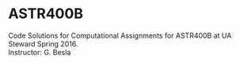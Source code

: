 # ASTR400B

Code Solutions for Computational Assignments for ASTR400B at UA Steward
Spring 2016.  
Instructor: G. Besla 

